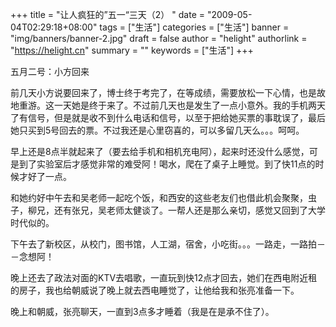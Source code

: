 +++
title = "让人疯狂的”五一“三天（2） "
date = "2009-05-04T02:29:18+08:00"
tags = ["生活"]
categories = ["生活"]
banner = "img/banners/banner-2.jpg"
draft = false
author = "helight"
authorlink = "https://helight.cn"
summary = ""
keywords = ["生活"]
+++

五月二号：小方回来

前几天小方说要回来了，博士终于考完了，在等成绩，需要放松一下心情，也是故地重游。这一天她是终于来了。不过前几天也是发生了一点小意外。我的手机两天了有信号，但是就是收不到什么电话和信号，以至于把给她买票的事耽误了，最后她只买到5号回去的票。不过我还是心里窃喜的，可以多留几天么。。。呵呵。
<!--more--> 
早上还是8点半就起来了（要去给手机和相机充电阿），起来时还没什么感觉，可是到了实验室后才感觉非常的难受阿！喝水，爬在了桌子上睡觉。到了快11点的时候才好了一点。

和她约好中午去和吴老师一起吃个饭，和西安的这些老友们也借此机会聚聚，虫子，柳兄，还有张兄，吴老师太健谈了。一帮人还是那么亲切，感觉又回到了大学时代似的。
    
下午去了新校区，从校门，图书馆，人工湖，宿舍，小吃街。。。一路走，一路拍－－念想阿！

晚上还去了政法对面的KTV去唱歌，一直玩到快12点才回去，她们在西电附近租的房子，我也给朝威说了晚上就去西电睡觉了，让他给我和张亮准备一下。

晚上和朝威，张亮聊天，一直到3点多才睡着（我是在是承不住了）。
